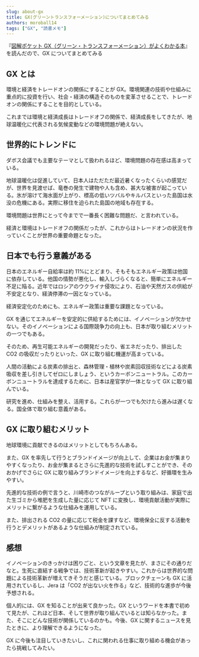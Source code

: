 ```yaml
---
slug: about-gx
title: GX(グリーントランスフォーメーション)についてまとめてみる
authors: moroball14
tags: ["GX", "読書メモ"]
---
```


『[図解ポケット GX（グリーン・トランスフォーメーション）がよくわかる本](https://www.shuwasystem.co.jp/book/9784798070056.html)』を読んだので、GX についてまとめてみる

<!--truncate-->

## GX とは

環境と経済をトレードオンの関係にすることが GX。環境関連の技術や仕組みに重点的に投資を行い、社会・経済の構造そのものを変革させることで、トレードオンの関係にすることを目的としている。

これまでは環境と経済成長はトレードオフの関係で、経済成長をしてきたが、地球温暖化に代表される気候変動などの環境問題が絶えない。

## 世界的にトレンドに

ダボス会議でも主要なテーマとして扱われるほど、環境問題の存在感は高まっている。

地球温暖化は促進していて、日本人はただただ最近暑くなったくらいの感覚だが、世界を見渡せば、竜巻の発生で建物や人も含め、甚大な被害が起こっている。氷が溶けて海水面が上がり、標高の低いツバルやキルバスといった島国は水没の危機にある。実際に移住を迫られた島国の地域も存在する。

環境問題は世界にとって今までで一番長く困難な問題だ、と言われている。

経済と環境はトレードオフの関係だったが、これからはトレードオンの状況を作っていくことが世界の重要命題となった。

## 日本でも行う意義がある

日本のエネルギー自給率は約 11%にとどまり、そもそもエネルギー政策は他国に依存している。他国の情勢が悪化し、輸入しづらくなると、簡単にエネルギー不足に陥る。近年ではロシアのウクライナ侵攻により、石油や天然ガスの供給が不安定となり、経済停滞の一因となっている。

経済安定化のためにも、エネルギー政策は重要な課題となっている。

GX を通じてエネルギーを安定的に供給するためには、イノベーションが欠かせない。そのイノベーションによる国際競争力の向上も、日本が取り組むメリットの一つでもある。

そのため、再生可能エネルギーの開発だったり、省エネだったり、排出した CO2 の吸収だったりといった、GX に取り組む機運が高まっている。

人間の活動による炭素の排出と、森林管理・植林や炭素回収技術などによる炭素吸収を差し引きしてゼロにしましょう、というカーボンニュートラル。このカーボンニュートラルを達成するために、日本は産官学が一体となって GX に取り組んでいる。

研究を進め、仕組みを整え、活用する。これらが一つでも欠けたら進みは遅くなる。国全体で取り組む意義がある。

## GX に取り組むメリット

地球環境に貢献できるのはメリットとしてもちろんある。

また、GX を率先して行うとブランドイメージが向上して、企業はお金が集まりやすくなったり、お金が集まるとさらに先進的な技術を試しすことができ、そのおかげでさらに GX に取り組みブランドイメージを向上するなど、好循環を生みやすい。

先進的な技術の例で言うと、川崎市のつながループという取り組みは、家庭で出た生ゴミから堆肥を生成した量に応じて NFT に変換し、環境貢献活動が実際にメリットに繋がるような仕組みを運用している。

また、排出される CO2 の量に応じて税金を課すなど、環境保全に反する活動を行うとデメリットがあるような仕組みが制定されている。

## 感想

イノベーションのきっかけは困りごと、という文章を見たが、まさにその通りだなと。生死に直結する戦争では、技術革新が起きやすい。これからは世界的な問題による技術革新が増えてきそうだと感じている。ブロックチェーンも GX に活用されているし、Jera は「CO2 が出ない火を作る」など、技術的な進歩が今後予想される。

個人的には、GX を知ることが出来て良かった。GX というワードを本書で初めて見たが、これほど日本、そして世界が取り組んでいるとは知らなかった。また、そこにどんな技術が関係しているのかも。今後、GX に関するニュースを見たときに、より理解できるようになった。

GX に今後も注目していきたいし、これに関われる仕事に取り組める機会があったら挑戦してみたい。
